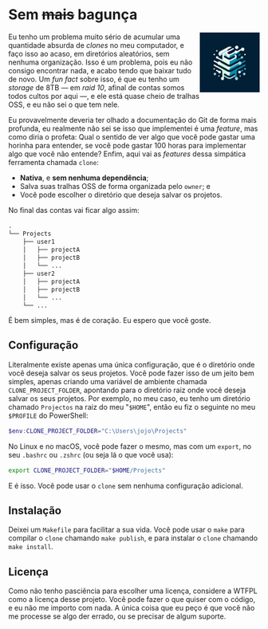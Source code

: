 # Sem ~~mais~~ bagunça

<img src="https://raw.githubusercontent.com/6a6f6a6f/assets/main/clone.logo.png" align="right"
     alt="clone logo by Jojo" width="120" height="120">

Eu tenho um problema muito sério de acumular uma quantidade absurda de *clones* no meu computador, e faço isso ao acaso, em diretórios aleatórios, sem nenhuma organização. Isso é um problema, pois eu não consigo encontrar nada, e acabo tendo que baixar tudo de novo. Um *fun fact* sobre isso, é que eu tenho um *storage* de 8TB — em *raid 10*, afinal de contas somos todos cultos por aqui —, e ele está quase cheio de tralhas OSS, e eu não sei o que tem nele.

Eu provavelmente deveria ter olhado a documentação do Git de forma mais profunda, eu realmente não sei se isso que implementei é uma *feature*, mas como diria o profeta: Qual o sentido de ver algo que você pode gastar uma horinha para entender, se você pode gastar 100 horas para implementar algo que você não entende? Enfim, aqui vai as *features* dessa simpática ferramenta chamada `clone`:

- **Nativa**, e **sem nenhuma dependência**;
- Salva suas tralhas OSS de forma organizada pelo `owner`; e
- Você pode escolher o diretório que deseja salvar os projetos.

No final das contas vai ficar algo assim:

```plaintext
.
└── Projects
    ├── user1
    │   ├── projectA
    │   ├── projectB
    │   └── ...
    ├── user2
    │   ├── projectA
    │   ├── projectB
    │   └── ...
    └── ...
```

É bem simples, mas é de coração. Eu espero que você goste.

## Configuração

Literalmente existe apenas uma única configuração, que é o diretório onde você deseja salvar os seus projetos. Você pode fazer isso de um jeito bem simples, apenas criando uma variável de ambiente chamada `CLONE_PROJECT_FOLDER`, apontando para o diretório raiz onde você deseja salvar os seus projetos. Por exemplo, no meu caso, eu tenho um diretório chamado `Projectos` na raiz do meu "`$HOME`", então eu fiz o seguinte no meu `$PROFILE` do PowerShell:

```powershell
$env:CLONE_PROJECT_FOLDER="C:\Users\jojo\Projects"
```

No Linux e no macOS, você pode fazer o mesmo, mas com um `export`, no seu `.bashrc` ou `.zshrc` (ou seja lá o que você usa):

```bash
export CLONE_PROJECT_FOLDER="$HOME/Projects"
```

E é isso. Você pode usar o `clone` sem nenhuma configuração adicional.

## Instalação

Deixei um `Makefile` para facilitar a sua vida. Você pode usar o `make` para compilar o `clone` chamando `make publish`, e para instalar o `clone` chamando `make install`.

## Licença

Como não tenho pasciência para escolher uma licença, considere a WTFPL como a licença desse projeto. Você pode fazer o que quiser com o código, e eu não me importo com nada. A única coisa que eu peço é que você não me processe se algo der errado, ou se precisar de algum suporte.
